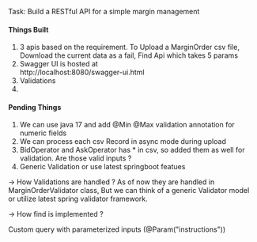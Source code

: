 Task: Build a RESTful API for a simple margin management

#### Things Built

1. 3 apis based on the requirement. To Upload a MarginOrder csv file, Download the current data
as a fail, Find Api which takes 5 params
2. Swagger UI is hosted at    
   http://localhost:8080/swagger-ui.html
3. Validations
4. 


#### Pending Things

1. We can use java 17 and add @Min @Max validation annotation for numeric fields
2. We can process each csv Record in async mode during upload
3. BidOperator and AskOperator has * in csv, so added them as well for validation.
Are those valid inputs ? 
4. Generic Validation or use latest springboot featues


-> How Validations are handled ? 
As of now they are handled in MarginOrderValidator class, But we can think of a
generic Validator model or utilize latest spring validator framework.

-> How find is implemented ?

Custom query with parameterized inputs (@Param("instructions"))